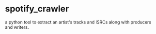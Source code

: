 # spotify_crawler
a python tool to extract an artist's tracks and ISRCs along with producers and writers. 
